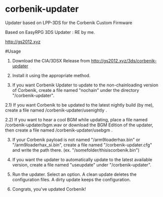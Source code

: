 # corbenik-updater
Updater based on LPP-3DS for the Corbenik Custom Firmware


Based on EasyRPG 3DS Updater : RE by me.

http://gs2012.xyz

#Usage

1) Download the CIA/3DSX Release from http://gs2012.xyz/3ds/corbenik-updater


2) Install it using the appropriate method.


2) If you want Corbenik Updater to update to the non-chainloading version of Corbenik, create a file named "nochain" under the directory "/corbenik-updater".


2.1) If you want Corbenik to be updated to the latest nightly build (by me), create a file named /corbenik-updater/usenightly .


2.2) If you want to hear a cool BGM while updating, place a file named /corbenik-updater/bgm.wav or download the BGM Edition of the updater, then create a file named /corbenik-updater/usebgm .


3) If your Corbenik payload is not named "/arm9loaderhax.bin" or "/arm9loaderhax_si.bin", create a file named "/corbenik-updater.cfg" and write the path there. (ex. "/somefolder/thisiscorbenik.bin")


4) If you want the updater to automatically update to the latest available version, create a file named "useupdate" under "/corbenik-updater".


5) Run the updater. Select an option. A clean update deletes the configuration files. A dirty update keeps the configuration.


6) Congrats, you've updated Corbenik!

